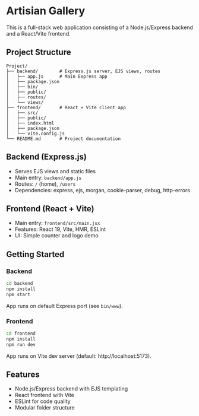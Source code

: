 # Artisian Gallery

This is a full-stack web application consisting of a Node.js/Express backend and a React/Vite frontend.

## Project Structure

```
Project/
├── backend/        # Express.js server, EJS views, routes
│   ├── app.js      # Main Express app
│   ├── package.json
│   ├── bin/
│   ├── public/
│   ├── routes/
│   └── views/
├── frontend/       # React + Vite client app
│   ├── src/
│   ├── public/
│   ├── index.html
│   ├── package.json
│   └── vite.config.js
└── README.md       # Project documentation
```

## Backend (Express.js)
- Serves EJS views and static files
- Main entry: `backend/app.js`
- Routes: `/` (home), `/users`
- Dependencies: express, ejs, morgan, cookie-parser, debug, http-errors

## Frontend (React + Vite)
- Main entry: `frontend/src/main.jsx`
- Features: React 19, Vite, HMR, ESLint
- UI: Simple counter and logo demo

## Getting Started

### Backend
```bash
cd backend
npm install
npm start
```
App runs on default Express port (see `bin/www`).

### Frontend
```bash
cd frontend
npm install
npm run dev
```
App runs on Vite dev server (default: http://localhost:5173).

## Features
- Node.js/Express backend with EJS templating
- React frontend with Vite
- ESLint for code quality
- Modular folder structure
 